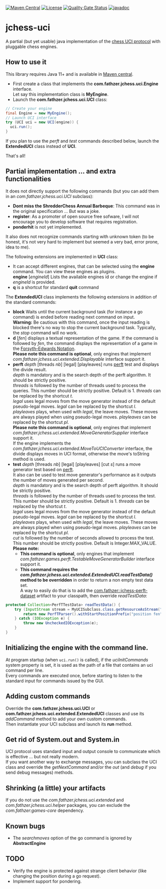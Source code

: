 [![Maven Central](https://img.shields.io/maven-central/v/com.fathzer/jchess-uci)](https://central.sonatype.com/artifact/com.fathzer/jchess-uci)
[![License](https://img.shields.io/badge/license-Apache%202.0-brightgreen.svg)](https://github.com/fathzer-games/jchess-uci/blob/master/LICENSE)
[![Quality Gate Status](https://sonarcloud.io/api/project_badges/measure?project=fathzer-games_jchess-uci&metric=alert_status)](https://sonarcloud.io/summary/new_code?id=fathzer-games_jchess-uci)
[![javadoc](https://javadoc.io/badge2/com.fathzer/jchess-uci/javadoc.svg)](https://javadoc.io/doc/com.fathzer/jchess-uci)

# jchess-uci
A partial (but yet usable) java implementation of the [chess UCI protocol](https://www.shredderchess.com/chess-features/uci-universal-chess-interface.html) with pluggable chess engines.

## How to use it
This library requires Java 11+ and is available in [Maven central](https://central.sonatype.com/artifact/com.fathzer/jchess-uci).

- First create a class that implements the **com.fathzer.jchess.uci.Engine** interface.  
Let say this implementation class is **MyEngine**.
- Launch the **com.fathzer.jchess.uci.UCI** class:  
```java
// Create your engine
final Engine = new MyEngine();
// Launch UCI interface
try (UCI uci = new UCI(engine)) {
  uci.run();
}
```

If you plan to use the *perft* and *test* commands described below, launch the **ExtendedUCI** class instead of **UCI**.

That's all!

## Partial implementation ... and extra functionalities
It does not directly support the following commands (but you can add them in an *com.fathzer.jchess.uci.UCI* subclass):
- **Dont miss the ShredderChess Annual Barbeque**: This command was in the original specification ... But was a joke.
- **register**: As a promoter of open source free sofware, I will not encourage you to develop software that requires registration.
- **ponderhit** is not yet implemented.

It also does not recognize commands starting with unknown token (to be honest, it's not very hard to implement but seemed a very bad, error prone, idea to me).

The following extensions are implemented in **UCI** class:
- It can accept different engines, that can be selected using the **engine** command. You can view these engines as plugins.  
**engine** [*engineId*] Lists the available engines id or change the engine if *engineId* is provided.
- **q** is a shortcut for standard **quit** command

The **ExtendedUCI** class implements the following extensions in addition of the standard commands:
- **block** Waits until the current background task (for instance a go command) is ended before reading next command on input.  
**Warning:** Be cautious with this command, once the input reading is blocked there's no way to stop the current background task. Typically, the *stop* command will no work.
- **d** [*fen*] displays a textual representation of the game. If the command is followed by *fen*, the command displays the representation of a game in the [Forsyth–Edwards Notation](https://en.wikipedia.org/wiki/Forsyth%E2%80%93Edwards_Notation).  
**Please note this command is optional**, only engines that implement *com.fathzer.jchess.uci.extended.Displayable* interface support it.
- **perft** *depth* [threads *nb*] [legal] [playleaves] runs [perft](https://www.chessprogramming.org/Perft) test and displays the divide result.  
*depth* is mandatory and is the search depth of the perft algorithm. It should be strictly positive.  
*threads* is followed by the number of threads used to process the queries. This number should be strictly positive. Default is 1. *threads* can be replaced by the shortcut *t*.  
*legal* uses legal moves from the move generator instead of the default pseudo-legal moves. *legal* can be replaced by the shortcut *l*.  
*playleaves* plays, when used with *legal*, the leave moves. These moves are always played when using pseudo-legal moves. *playleaves* can be replaced by the shortcut *pl*.     
**Please note this command is optional**, only engines that implement *com.fathzer.jchess.uci.extended.MoveGeneratorSupplier* interface support it.  
If the engine implements the *com.fathzer.jchess.uci.extended.MoveToUCIConverter* interface, the divide displays moves in UCI format, otherwise the move's toString method is used.
- **test** *depth* [threads *nb*] [legal] [playleaves] [cut *s*] runs a move generator test based on [perft](https://www.chessprogramming.org/Perft).  
It also can be used to test move generator's performance as it outputs the number of moves generated per second.  
*depth* is mandatory and is the search depth of perft algorithm. It should be strictly positive.  
*threads* is followed by the number of threads used to process the test. This number should be strictly positive. Default is 1. *threads* can be replaced by the shortcut *t*.  
*legal* uses legal moves from the move generator instead of the default pseudo-legal moves. *legal* can be replaced by the shortcut *l*.  
*playleaves* plays, when used with *legal*, the leave moves. These moves are always played when using pseudo-legal moves. *playleaves* can be replaced by the shortcut *pl*.  
*cut* is followed by the number of seconds allowed to process the test. This number should be strictly positive. Default is Integer.MAX_VALUE.  
**Please note:**
  - **This command is optional**, only engines that implement *com.fathzer.games.perft.TestableMoveGeneratorBuilder* interface support it.
  - **This command requires the *com.fathzer.jchess.uci.extended.ExtendedUCI.readTestData()* method to be overridden** in order to return a non empty test data set.  
  A way to easily do that is to add the [com.fathzer::jchess-perft-dataset](https://central.sonatype.com/artifact/com.fathzer/jchess-perft-dataset) artifact to your classpath, then override *readTestData*:  
```java
protected Collection<PerfTTestData> readTestData() {
	try (InputStream stream = MyUCISubclass.class.getResourceAsStream("/Perft.txt")) {
		return new PerfTParser().withStartPositionPrefix("position fen").withStartPositionCustomizer(s -> s+" 0 1").read(stream, StandardCharsets.UTF_8);
	} catch (IOException e) {
		throw new UncheckedIOException(e);
	}
}
``` 
 
## Initializing the engine with the command line.
At program startup (when ```uci.run()``` is called), if the *uciInitCommands* system property is set, it is used as the path of a file that contains an uci command per line.  
Every commands are executed once, before starting to listen to the standard input for commands issued by the GUI. 

## Adding custom commands
Override the **com.fathzer.jchess.uci.UCI** or **com.fathzer.jchess.uci.extended.ExtendedUCI** classes and use its *addCommand* method to add your own custom commands.  
Then instantiate your UCI subclass and launch its **run** method.

## Get rid of System.out and System.in
UCI protocol uses standard input and output console to communicate which is effective ... but not really modern.  
If you want another way to exchange messages, you can subclass the UCI class and override the *getNextCommand* and/or the *out* (and *debug* if you send debug messages) methods.

## Shrinking (a little) your artifacts
If you do not use the *com.fathzer.jchess.uci.extended* and *com.fathzer.jchess.uci.helper* packages, you can exclude the *com.fathzer:games-core* dependency.

## Known bugs
- The *searchmoves* option of the go command is ignored by **AbstractEngine**

## TODO
* Verify the engine is protected against strange client behavior (like changing the position during a go request).
* Implement support for pondering.
